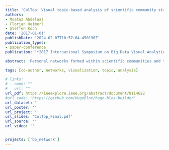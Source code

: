 ```yaml
---
title: 'ColTop: Visual topic-based analysis of scientific community structure'
authors:
- Moataz Abdelaal
- Florian Heimerl
- Steffen Koch
date: '2017-01-01'
publishDate: '2024-02-07T10:57:04.450196Z'
publication_types:
- paper-conference
publication: '*2017 International Symposium on Big Data Visual Analytics (BDVA)*'

abstract: 'Personal networks formed within scientific communities and the collaborations they yield are one of the driving forces behind innovation and new discoveries. Luckily, successful collaboration produces analyzable data points in the form of publications that allow us to learn and understand some of the connections and collaborative structures in a scientific community. Co-author information is one important aspect of this, and various solutions to the fundamental visualization problems of co-author graphs exist. In this work, we introduce ColTop, a multi-level, interactive graph visualization system that allows users to effectively analyze publication data. It combines coauthor information with other meta-data and information extracted from textual content to support comprehensive analyses. ColTop includes a novel, heuristics-based approach to create a meaningful abstraction of co-author networks, and enriches them with topic information. To demonstrate the applicability of our approach, we discuss an example analysis scenario based on a practical data set.'

tags: [co-author, networks, visualization, topic, analysis]

# links:
# - name: ""
#   url: ""
url_pdf: https://ieeexplore.ieee.org/abstract/document/8114622
#url_code: 'https://github.com/HugoBlox/hugo-blox-builder'
url_dataset: ''
url_poster: ''
url_project: ''
url_slides: 'ColTop_Final.pdf'
url_source: ''
url_video: ''


projects: ['bp_network']
---
```

